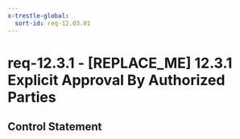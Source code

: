 ```yaml
---
x-trestle-global:
  sort-id: req-12.03.01
---
```


# req-12.3.1 - \[REPLACE_ME\] 12.3.1 Explicit Approval By Authorized Parties

## Control Statement
